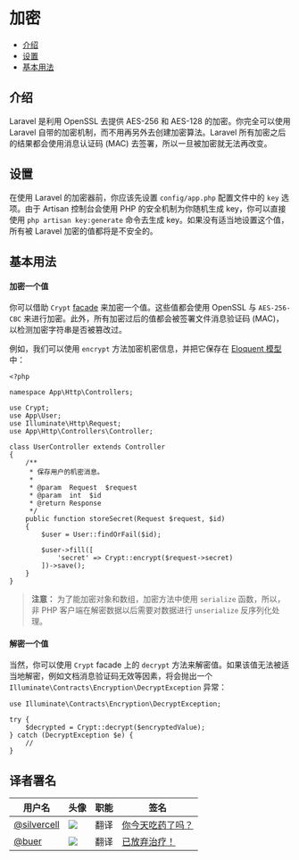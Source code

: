 # 加密

- [介绍](#introduction)
- [设置](#configuration)
- [基本用法](#basic-usage)

<a name="introduction"></a>
## 介绍

Laravel 是利用 OpenSSL 去提供 AES-256 和 AES-128 的加密。你完全可以使用 Laravel 自带的加密机制，而不用再另外去创建加密算法。Laravel 所有加密之后的结果都会使用消息认证码 (MAC) 去签署，所以一旦被加密就无法再改变。

<a name="configuration"></a>
## 设置

在使用 Laravel 的加密器前，你应该先设置 `config/app.php` 配置文件中的 `key` 选项。由于 Artisan 控制台会使用 PHP 的安全机制为你随机生成 key，你可以直接使用 `php artisan key:generate` 命令去生成 key。如果没有适当地设置这个值，所有被 Laravel 加密的值都将是不安全的。

<a name="basic-usage"></a>
## 基本用法

#### 加密一个值

你可以借助 `Crypt` [facade](/docs/{{version}}/facades) 来加密一个值。这些值都会使用 OpenSSL 与 `AES-256-CBC` 来进行加密。此外，所有加密过后的值都会被签署文件消息验证码 (MAC)，以检测加密字符串是否被篡改过。

例如，我们可以使用 `encrypt` 方法加密机密信息，并把它保存在 [Eloquent 模型](/docs/{{version}}/eloquent) 中：

    <?php

    namespace App\Http\Controllers;

    use Crypt;
    use App\User;
    use Illuminate\Http\Request;
    use App\Http\Controllers\Controller;

    class UserController extends Controller
    {
        /**
         * 保存用户的机密消息。
         *
         * @param  Request  $request
         * @param  int  $id
         * @return Response
         */
        public function storeSecret(Request $request, $id)
        {
            $user = User::findOrFail($id);

            $user->fill([
                'secret' => Crypt::encrypt($request->secret)
            ])->save();
        }
    }

> **注意：** 为了能加密对象和数组，加密方法中使用 `serialize` 函数，所以，非 PHP 客户端在解密数据以后需要对数据进行 `unserialize` 反序列化处理。

#### 解密一个值

当然，你可以使用 `Crypt` facade 上的 `decrypt` 方法来解密值。如果该值无法被适当地解密，例如文档消息验证码无效等因素，将会抛出一个 `Illuminate\Contracts\Encryption\DecryptException` 异常：

    use Illuminate\Contracts\Encryption\DecryptException;

    try {
        $decrypted = Crypt::decrypt($encryptedValue);
    } catch (DecryptException $e) {
        //
    }

## 译者署名
| 用户名 | 头像 | 职能 | 签名 |
|---|---|---|---|
| [@silvercell](https://github.com/silvercell)  | <img class="avatar-66 rm-style" src="https://avatars2.githubusercontent.com/u/20363459?v=3&u=2234d736aa27209a2e986d4d789f95c6d110aa0c&s=140">  |  翻译  | [你今天吃药了吗？](http://www.cxdog.com) |
| [@buer](https://github.com/buer0)  | <img class="avatar-66 rm-style" src="https://avatars3.githubusercontent.com/u/22141008?v=3&u=f14a9d540240e1d39079dc1319eb146a91aabfa8&s=140">  | 翻译 | [已放弃治疗！](http://www.cxdog.com) |
